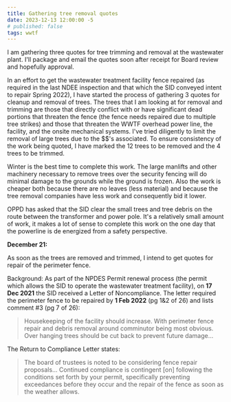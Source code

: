 ```yaml
---
title: Gathering tree removal quotes
date: 2023-12-13 12:00:00 -5
# published: false
tags: wwtf
---
```

I am gathering three quotes for tree trimming and removal at the wastewater plant.  I'll package and email the quotes soon after receipt for Board review and hopefully approval. 
<!-- excerpt -->
 
In an effort to get the wastewater treatment facility fence repaired (as required in the last NDEE inspection and that which the SID conveyed intent to repair Spring 2022), I have started the process of gathering 3 quotes for cleanup and removal of trees.  The trees that I am looking at for removal and trimming are those that directly conflict with or have significant dead portions that threaten the fence (the fence needs repaired due to multiple tree strikes) and those that threaten the WWTF overhead power line, the facility, and the onsite mechanical systems.  I've tried diligently to limit the removal of large trees due to the $$'s associated.  To ensure consistency of the work being quoted, I have marked the 12 trees to be removed and the 4 trees to be trimmed.

Winter is the best time to complete this work.  The large manlifts and other machinery necessary to remove trees over the security fencing will do minimal damage to the grounds while the ground is frozen.  Also the work is cheaper both because there are no leaves (less material) and because the tree removal companies have less work and consequently bid it lower.

OPPD has asked that the SID clear the small trees and tree debris on the route between the transformer and power pole.  It's a relatively small amount of work, it makes a lot of sense to complete this work on the one day that the powerline is de energized from a safety perspective.

**December 21:**

As soon as the trees are removed and trimmed, I intend to get quotes for repair of the perimeter fence.  

Background: As part of the NPDES Permit renewal process (the permit which allows the SID to operate the wastewater treatment facility), on **17 Dec 2021** the SID received a Letter of Noncompliance.  The letter required the perimeter fence to be repaired by **1 Feb 2022** (pg 1&2 of 26) and lists comment #3 (pg 7 of 26):

> Housekeeping of the facility should increase.  With perimeter fence repair and debris removal around comminutor being most obvious.  Over hanging trees should be cut back to prevent future damage...

The Return to Compliance Letter states:

> The board of trustees is noted to be considering fence repair proposals... Continued compliance is contingent \[on\] following the conditions set forth by your permit, specifically preventing exceedances before they occur and the repair of the fence as soon as the weather allows.
